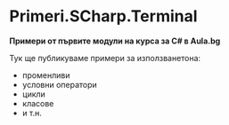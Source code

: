 ﻿# Primeri.SCharp.Terminal
**Примери от първите модули на курса за C# в Aula.bg**

Тук ще публикуваме примери за използванетона:
* променливи
* условни оператори
* цикли
* класове
* и т.н.
